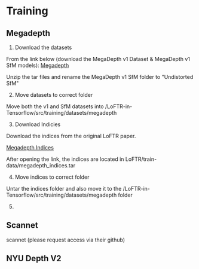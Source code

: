 # Training




## Megadepth



1. Download the datasets

From the link below (download the MegaDepth v1 Dataset & MegaDepth v1 SfM models):
[Megadepth](https://www.cs.cornell.edu/projects/megadepth/ "Megadepth") 

Unzip the tar files and rename the MegaDepth v1 SfM folder to "Undistorted SfM"

2. Move datasets to correct folder

Move both the v1 and SfM datasets into /LoFTR-in-Tensorflow/src/training/datasets/megadepth

3. Download Indicies

Download the indices from the original LoFTR paper. 

[Megadepth Indices]([https://www.cs.cornell.edu/projects/megadepth/](https://drive.google.com/drive/folders/1DOcOPZb3-5cWxLqn256AhwUVjBPifhuf?usp=sharing) "Megadepth Indices")

After opening the link, the indices are located in LoFTR/train-data/megadepth_indices.tar

4. Move indices to correct folder

Untar the indices folder and also move it to the /LoFTR-in-Tensorflow/src/training/datasets/megadepth folder


5. 

## Scannet

scannet (please request access via their github)



## NYU Depth V2



